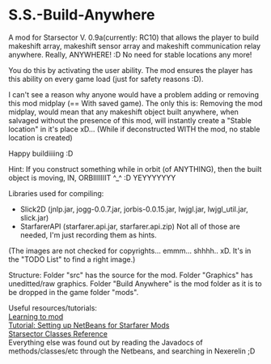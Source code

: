 # S.S.-Build-Anywhere
A mod for Starsector V. 0.9a(currently: RC10) that allows the player to build
makeshift array, makeshift sensor array and makeshift communication relay anywhere.
Really, ANYWHERE! :D
No need for stable locations any more!

You do this by activating the user ability.
The mod ensures the player has this ability on every game load (just for safety reasons :D).

I can't see a reason why anyone would have a problem adding or removing this mod midplay (== With saved game).
The only this is:
Removing the mod midplay, would mean that any makeshift object built anywhere,
when salvaged without the presence of this mod, will instantly create a "Stable location" in  it's place xD...
(While if deconstructed WITH the mod, no stable location is created)

Happy buildiiiing :D

Hint: If you construct something while in orbit (of ANYTHING), then the built object is moving, IN, ORBIIIIIIIT ^_^ :D YEYYYYYYY



Libraries used for compiling:
- Slick2D (jnlp.jar, jogg-0.0.7.jar, jorbis-0.0.15.jar, lwjgl.jar, lwjgl_util.jar, slick.jar)
- StarfarerAPI (starfarer.api.jar, starfarer.api.zip)
Not all of those are needed, I'm just recording them as hints.

(The images are not checked for copyrights... emmm... shhhh.. xD. It's in the "TODO List" to find a right image.)



Structure:
Folder "src" has the source for the mod.
Folder "Graphics" has uneditted/raw graphics.
Folder "Build Anywhere" is the mod folder as it is to be dropped in the game folder "mods".



Useful resources/tutorials:<br/>
<a href="http://fractalsoftworks.com/forum/index.php?topic=13279.msg223716">Learning to mod</a><br/>
<a href="http://fractalsoftworks.com/forum/index.php?topic=3173.msg45967">Tutorial: Setting up NetBeans for Starfarer Mods</a><br/>
<a href="http://fractalsoftworks.com/starfarer.api/index.html?overview-summary.html">Starsector Classes Reference</a><br/>
Everything else was found out by reading the Javadocs of methods/classes/etc through the Netbeans, and searching in Nexerelin ;D
